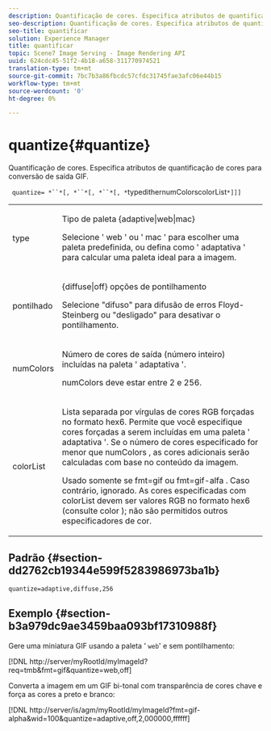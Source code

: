```yaml
---
description: Quantificação de cores. Especifica atributos de quantificação de cores para conversão de saída GIF.
seo-description: Quantificação de cores. Especifica atributos de quantificação de cores para conversão de saída GIF.
seo-title: quantificar
solution: Experience Manager
title: quantificar
topic: Scene7 Image Serving - Image Rendering API
uuid: 624cdc45-51f2-4b18-a658-311770974521
translation-type: tm+mt
source-git-commit: 7bc7b3a86fbcdc57cfdc31745fae3afc06e44b15
workflow-type: tm+mt
source-wordcount: '0'
ht-degree: 0%

---
```



# quantize{#quantize}

Quantificação de cores. Especifica atributos de quantificação de cores para conversão de saída GIF.

` quantize= *``*[, *``*[, *``*[, *`typedithernumColorscolorList`*]]]`

<table id="simpletable_6BF155FCB8224E7EBFC8D8375AD26A71"> 
 <tr class="strow"> 
  <td class="stentry"> <p> <span class="codeph"> <span class="varname"> type  </span> </span> </p> </td> 
  <td class="stentry"> <p> <span class="codeph"> Tipo de  </span> paleta {adaptive|web|mac} </p> <p>Selecione ' <span class="codeph"> web </span>' ou ' <span class="codeph"> mac </span>' para escolher uma paleta predefinida, ou defina como ' <span class="codeph"> adaptativa </span>' para calcular uma paleta ideal para a imagem. </p> </td> 
 </tr> 
 <tr class="strow"> 
  <td class="stentry"> <p> <span class="codeph"> <span class="varname"> pontilhado  </span> </span> </p> </td> 
  <td class="stentry"> <p> <span class="codeph"> {diffuse|off} opções de  </span> pontilhamento </p> <p>Selecione "difuso" para difusão de erros Floyd-Steinberg ou "desligado" para desativar o pontilhamento. </p> </td> 
 </tr> 
 <tr class="strow"> 
  <td class="stentry"> <p> <span class="codeph"> <span class="varname"> numColors  </span> </span> </p> </td> 
  <td class="stentry"> <p>Número de cores de saída (número inteiro) incluídas na paleta ' <span class="codeph"> adaptativa </span>'. </p> <p> <span class="codeph"> <span class="varname"> numColors  </span> </span> deve estar entre 2 e 256. </p> </td> 
 </tr> 
 <tr class="strow"> 
  <td class="stentry"> <p> <span class="codeph"> <span class="varname"> colorList  </span> </span> </p> </td> 
  <td class="stentry"> <p>Lista separada por vírgulas de cores RGB forçadas no formato hex6. Permite que você especifique cores forçadas a serem incluídas em uma paleta ' <span class="codeph"> adaptativa </span>'. Se o número de cores especificado for menor que <span class="codeph"> numColors </span>, as cores adicionais serão calculadas com base no conteúdo da imagem. </p> <p>Usado somente se <span class="codeph"> fmt=gif </span> ou <span class="codeph"> fmt=gif-alfa </span>. Caso contrário, ignorado. As cores especificadas com <span class="codeph"> <span class="varname"> colorList </span> </span> devem ser valores RGB no formato hex6 (consulte <span class="codeph"> color </span>); não são permitidos outros especificadores de cor. </p> </td> 
 </tr> 
</table>

## Padrão {#section-dd2762cb19344e599f5283986973ba1b}

`quantize=adaptive,diffuse,256`

## Exemplo {#section-b3a979dc9ae3459baa093bf17310988f}

Gere uma miniatura GIF usando a paleta &#39; `web`&#39; e sem pontilhamento:

[!DNL http://server/myRootId/myImageId?req=tmb&fmt=gif&quantize=web,off]

Converta a imagem em um GIF bi-tonal com transparência de cores chave e força as cores a preto e branco:

[!DNL http://server/is/agm/myRootId/myImageId?fmt=gif-alpha&wid=100&quantize=adaptive,off,2,000000,ffffff]
